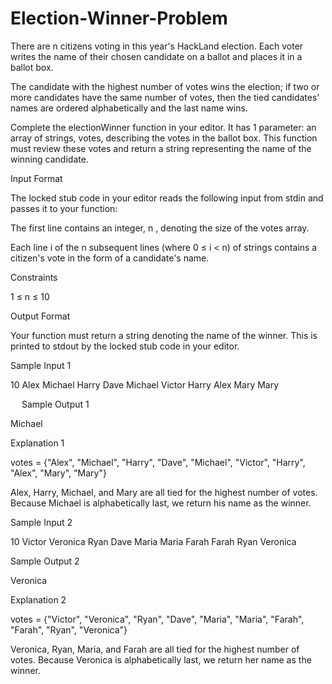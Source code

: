 # Election-Winner-Problem


There are n citizens voting in this year's HackLand election. Each voter writes the name of their chosen candidate on a ballot and places it in a ballot box.

The candidate with the highest number of votes wins the election; if two or more candidates have the same number of votes, then the tied candidates' names are ordered alphabetically and the last name wins.

Complete the electionWinner function in your editor. It has 1 parameter: an array of strings, votes, describing the votes in the ballot box. This function must review these votes and return a string representing the name of the winning candidate.


Input Format

The locked stub code in your editor reads the following input from stdin and passes it to your function:

The first line contains an integer, n , denoting the size of the votes array.

Each line i of the n subsequent lines (where 0 ≤ i < n) of strings contains a citizen's vote in the form of a candidate's name.


Constraints

1 ≤ n ≤ 10


Output Format

Your function must return a string denoting the name of the winner. This is printed to stdout by the locked stub code in your editor.


Sample Input 1


10
Alex
Michael
Harry
Dave
Michael
Victor
Harry
Alex
Mary
Mary



 
Sample Output 1


Michael



Explanation 1

votes = {"Alex", "Michael", "Harry", "Dave", "Michael", "Victor", "Harry", "Alex", "Mary", "Mary"}


Alex, Harry, Michael, and Mary are all tied for the highest number of votes. Because Michael is alphabetically last, we return his name as the winner.


Sample Input 2


10
Victor
Veronica
Ryan
Dave
Maria
Maria
Farah
Farah
Ryan
Veronica



Sample Output 2


Veronica



Explanation 2

votes = {"Victor", "Veronica", "Ryan", "Dave", "Maria", "Maria", "Farah", "Farah", "Ryan", "Veronica"}

Veronica, Ryan, Maria, and Farah are all tied for the highest number of votes. Because Veronica is alphabetically last, we return her name as the winner.
